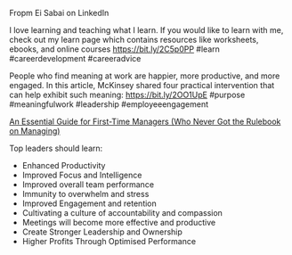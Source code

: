 Fropm Ei Sabai on LinkedIn

I love learning and teaching what I learn. If you would like to learn with me, check out my learn page which contains resources like worksheets, ebooks, and online courses https://bit.ly/2C5p0PP #learn #careerdevelopment #careeradvice

People who find meaning at work are happier, more productive, and more engaged. In this article, McKinsey shared four practical intervention that can help exhibit such meaning:  https://bit.ly/2OO1UpE  #purpose #meaningfulwork #leadership #employeeengagement

[An Essential Guide for First-Time Managers (Who Never Got the Rulebook on Managing)](https://thriveglobal.com/stories/better-manager-guide-feedback-authentic-employee-wellbeing/amp/)

Top leaders should learn:

- Enhanced Productivity
- Improved Focus and Intelligence
- Improved overall team performance
- Immunity to overwhelm and stress
- Improved Engagement and retention
- Cultivating a culture of accountability and compassion
- Meetings will become more effective and productive
- Create Stronger Leadership and Ownership
- Higher Profits Through Optimised Performance